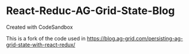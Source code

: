 # React-Reduc-AG-Grid-State-Blog
Created with CodeSandbox

This is a fork of the code used in https://blog.ag-grid.com/persisting-ag-grid-state-with-react-redux/
